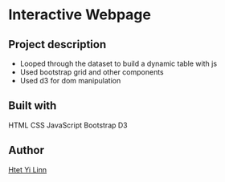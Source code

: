 # Interactive Webpage
## Project description

+ Looped through the dataset to build a dynamic table with js 
+ Used bootstrap grid and other components 
+ Used d3 for dom manipulation

## Built with
HTML
CSS
JavaScript
Bootstrap
D3

## Author
[Htet Yi Linn](https://github.com/hlinn1)

